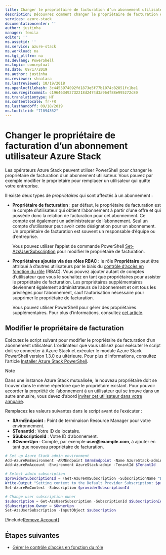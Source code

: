 ```yaml
---
title: Changer le propriétaire de facturation d’un abonnement utilisateur Azure Stack | Microsoft Docs
description: Découvrez comment changer le propriétaire de facturation d’un abonnement utilisateur Azure Stack.
services: azure-stack
documentationcenter: ''
author: justinha
manager: femila
editor: ''
ms.assetid: ''
ms.service: azure-stack
ms.workload: na
ms.tgt_pltfrm: na
ms.devlang: PowerShell
ms.topic: conceptual
ms.date: 09/17/2019
ms.author: justinha
ms.reviewer: shnatara
ms.lastreviewed: 10/19/2018
ms.openlocfilehash: 3c4453974092fd1873e5f77b1074c82851fc1be1
ms.sourcegitcommit: c196463492732218d2474d3a964f88e995272c80
ms.translationtype: HT
ms.contentlocale: fr-FR
ms.lasthandoff: 09/18/2019
ms.locfileid: "71094362"
---
```

# <a name="change-the-billing-owner-for-an-azure-stack-user-subscription"></a>Changer le propriétaire de facturation d’un abonnement utilisateur Azure Stack

Les opérateurs Azure Stack peuvent utiliser PowerShell pour changer le propriétaire de facturation d’un abonnement utilisateur. Vous pouvez par exemple modifier le propriétaire pour remplacer un utilisateur qui quitte votre entreprise.

Il existe deux types de *propriétaires* qui sont affectés à un abonnement :

- **Propriétaire de facturation** : par défaut, le propriétaire de facturation est le compte d’utilisateur qui obtient l’abonnement à partir d’une offre et qui possède donc la relation de facturation pour cet abonnement. Ce compte est également un administrateur de l’abonnement. Seul un compte d’utilisateur peut avoir cette désignation pour un abonnement. Un propriétaire de facturation est souvent un responsable d’équipe ou d’entreprise.

  Vous pouvez utiliser l’applet de commande PowerShell [Set-AzsUserSubscription](/powershell/module/azs.subscriptions.admin/set-azsusersubscription) pour modifier le propriétaire de facturation.  

- **Propriétaires ajoutés via des rôles RBAC** : le rôle **Propriétaire** peut être attribué à d’autres utilisateurs par le biais du [contrôle d’accès en fonction du rôle](azure-stack-manage-permissions.md) (RBAC). Vous pouvez ajouter autant de comptes d’utilisateur que vous le souhaitez en tant que propriétaires pour assister le propriétaire de facturation. Les propriétaires supplémentaires deviennent également administrateurs de l’abonnement et ont tous les privilèges pour l’abonnement, sauf l’autorisation nécessaire pour supprimer le propriétaire de facturation.

  Vous pouvez utiliser PowerShell pour gérer des propriétaires supplémentaires. Pour plus d’informations, consultez [cet article](/azure/role-based-access-control/role-assignments-powershell).

## <a name="change-the-billing-owner"></a>Modifier le propriétaire de facturation

Exécutez le script suivant pour modifier le propriétaire de facturation d’un abonnement utilisateur. L’ordinateur que vous utilisez pour exécuter le script doit se connecter à Azure Stack et exécuter le module Azure Stack PowerShell version 1.3.0 ou ultérieure. Pour plus d’informations, consultez l’article [Installer Azure Stack PowerShell](azure-stack-powershell-install.md).

>[!NOTE]
>Dans une instance Azure Stack mutualisée, le nouveau propriétaire doit se trouver dans le même répertoire que le propriétaire existant. Pour pouvoir accorder la propriété de l’abonnement à un utilisateur qui se trouve dans un autre annuaire, vous devez d’abord [inviter cet utilisateur dans votre annuaire](/azure/active-directory/b2b/add-users-administrator).

Remplacez les valeurs suivantes dans le script avant de l’exécuter :

- **$ArmEndpoint** : Point de terminaison Resource Manager pour votre environnement.
- **$TenantId** : Votre ID de locataire.
- **$SubscriptionId** : Votre ID d’abonnement.
- **$OwnerUpn** : Compte, par exemple **user\@example.com**, à ajouter en tant que nouveau propriétaire de facturation.

```powershell
# Set up Azure Stack admin environment
Add-AzureRmEnvironment -ARMEndpoint $ArmEndpoint -Name AzureStack-admin
Add-AzureRmAccount -Environment AzureStack-admin -TenantId $TenantId

# Select admin subscription
$providerSubscriptionId = (Get-AzureRmSubscription -SubscriptionName "Default Provider Subscription").Id
Write-Output "Setting context to the Default Provider Subscription: $providerSubscriptionId"
Set-AzureRmContext -Subscription $providerSubscriptionId

# Change user subscription owner
$subscription = Get-AzsUserSubscription -SubscriptionId $SubscriptionId
$Subscription.Owner = $OwnerUpn
Set-AzsUserSubscription -InputObject $subscription
```

[!include[Remove Account](../../includes/remove-account.md)]

## <a name="next-steps"></a>Étapes suivantes

- [Gérer le contrôle d’accès en fonction du rôle](azure-stack-manage-permissions.md)
